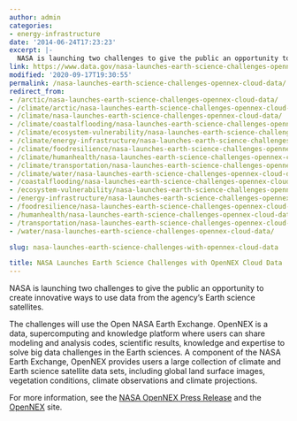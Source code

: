 ```yaml
---
author: admin
categories:
- energy-infrastructure
date: '2014-06-24T17:23:23'
excerpt: |-
  NASA is launching two challenges to give the public an opportunity to create innovative ways to use data from the agency’s Earth science satellites…
link: https://www.data.gov/nasa-launches-earth-science-challenges-opennex-cloud-data/
modified: '2020-09-17T19:30:55'
permalink: /nasa-launches-earth-science-challenges-opennex-cloud-data/
redirect_from:
- /arctic/nasa-launches-earth-science-challenges-opennex-cloud-data/
- /climate/arctic/nasa-launches-earth-science-challenges-opennex-cloud-data/
- /climate/nasa-launches-earth-science-challenges-opennex-cloud-data/
- /climate/coastalflooding/nasa-launches-earth-science-challenges-opennex-cloud-data/
- /climate/ecosystem-vulnerability/nasa-launches-earth-science-challenges-opennex-cloud-data/
- /climate/energy-infrastructure/nasa-launches-earth-science-challenges-opennex-cloud-data/
- /climate/foodresilience/nasa-launches-earth-science-challenges-opennex-cloud-data/
- /climate/humanhealth/nasa-launches-earth-science-challenges-opennex-cloud-data/
- /climate/transportation/nasa-launches-earth-science-challenges-opennex-cloud-data/
- /climate/water/nasa-launches-earth-science-challenges-opennex-cloud-data/
- /coastalflooding/nasa-launches-earth-science-challenges-opennex-cloud-data/
- /ecosystem-vulnerability/nasa-launches-earth-science-challenges-opennex-cloud-data/
- /energy-infrastructure/nasa-launches-earth-science-challenges-opennex-cloud-data/
- /foodresilience/nasa-launches-earth-science-challenges-opennex-cloud-data/
- /humanhealth/nasa-launches-earth-science-challenges-opennex-cloud-data/
- /transportation/nasa-launches-earth-science-challenges-opennex-cloud-data/
- /water/nasa-launches-earth-science-challenges-opennex-cloud-data/

slug: nasa-launches-earth-science-challenges-with-opennex-cloud-data

title: NASA Launches Earth Science Challenges with OpenNEX Cloud Data
---
```


NASA is launching two challenges to give the public an opportunity to create innovative ways to use data from the agency’s Earth science satellites.

The challenges will use the Open NASA Earth Exchange. OpenNEX is a data, supercomputing and knowledge platform where users can share modeling and analysis codes, scientific results, knowledge and expertise to solve big data challenges in the Earth sciences. A component of the NASA Earth Exchange, OpenNEX provides users a large collection of climate and Earth science satellite data sets, including global land surface images, vegetation conditions, climate observations and climate projections.

For more information, see the [NASA OpenNEX Press Release](https://www.nasa.gov/press/2014/june/nasa-launches-earth-science-challenges-with-opennex-cloud-data/) and the [OpenNEX](https://nex.nasa.gov/OpenNEX) site.
